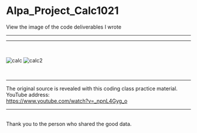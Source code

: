 # Alpa_Project_Calc1021
View the image of the code deliverables I wrote
<br>
<hr>
<hr>
<br>



![calc](https://user-images.githubusercontent.com/114552823/196908423-53a13ac5-5b90-4a26-9c9a-8c6d422466cb.png)
![calc2](https://user-images.githubusercontent.com/114552823/196908435-ca8c2bb1-397d-4732-875f-e43730862579.png)


<br>
<hr>

The original source is revealed with this coding class practice material.<br>
YouTube address:<br>
https://www.youtube.com/watch?v=_npnL4Gyg_o
<br>
<hr>
<br>
Thank you to the person who shared the good data.

